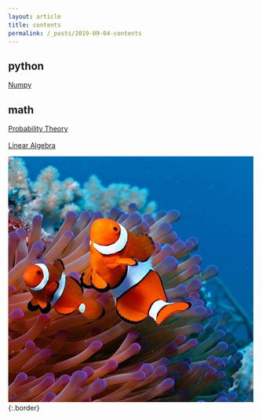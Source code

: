 ```yaml
---
layout: article
title: contents
permalink: /_posts/2019-09-04-contents
---
```


<!--more-->

## python

<div class="button button--outline-info button--pill my-2"><i class="fas fa-space-shuttle"></i><a href='/_posts/python/numpy/2019-09-04-numpy-axis'>Numpy</a></div>

## math

<div class="button button--outline-info button--pill my-2"><i class="fas fa-space-shuttle"></i><a href='/_posts/math/probability-theory/2019-05-28-poisson-distribution'>Probability Theory</a></div><br/>
<div class="button button--outline-info button--pill my-2"><i class="fas fa-space-shuttle"></i><a href=''>Linear Algebra</a></div>



![Image](assets/image.jpg){:.border}